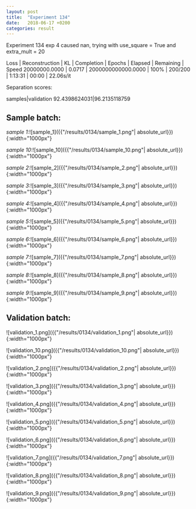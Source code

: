 ```yaml
---
layout: post
title:  "Experiment 134"
date:   2018-06-17 +0200
categories: result
---
```

Experiment 134
exp 4 caused nan, trying with use_square = True and extra_mult = 20

Loss | Reconstruction | KL | Completion | Epochs | Elapsed | Remaining | Speed
20000000.0000 | 0.0717 | 2000000000000.0000 | 100% | 200/200 | 1:13:31 | 00:00 | 22.06s/it

Separation scores:

samples|validation
92.4398624031|96.2135118759

## **Sample batch**:

_sample 1_:![sample_1]({{"/results/0134/sample_1.png"| absolute_url}}){:width="1000px"}

_sample 10_:![sample_10]({{"/results/0134/sample_10.png"| absolute_url}}){:width="1000px"}

_sample 2_:![sample_2]({{"/results/0134/sample_2.png"| absolute_url}}){:width="1000px"}

_sample 3_:![sample_3]({{"/results/0134/sample_3.png"| absolute_url}}){:width="1000px"}

_sample 4_:![sample_4]({{"/results/0134/sample_4.png"| absolute_url}}){:width="1000px"}

_sample 5_:![sample_5]({{"/results/0134/sample_5.png"| absolute_url}}){:width="1000px"}

_sample 6_:![sample_6]({{"/results/0134/sample_6.png"| absolute_url}}){:width="1000px"}

_sample 7_:![sample_7]({{"/results/0134/sample_7.png"| absolute_url}}){:width="1000px"}

_sample 8_:![sample_8]({{"/results/0134/sample_8.png"| absolute_url}}){:width="1000px"}

_sample 9_:![sample_9]({{"/results/0134/sample_9.png"| absolute_url}}){:width="1000px"}

## **Validation batch**:

![validation_1.png]({{"/results/0134/validation_1.png"| absolute_url}}){:width="1000px"}

![validation_10.png]({{"/results/0134/validation_10.png"| absolute_url}}){:width="1000px"}

![validation_2.png]({{"/results/0134/validation_2.png"| absolute_url}}){:width="1000px"}

![validation_3.png]({{"/results/0134/validation_3.png"| absolute_url}}){:width="1000px"}

![validation_4.png]({{"/results/0134/validation_4.png"| absolute_url}}){:width="1000px"}

![validation_5.png]({{"/results/0134/validation_5.png"| absolute_url}}){:width="1000px"}

![validation_6.png]({{"/results/0134/validation_6.png"| absolute_url}}){:width="1000px"}

![validation_7.png]({{"/results/0134/validation_7.png"| absolute_url}}){:width="1000px"}

![validation_8.png]({{"/results/0134/validation_8.png"| absolute_url}}){:width="1000px"}

![validation_9.png]({{"/results/0134/validation_9.png"| absolute_url}}){:width="1000px"}
